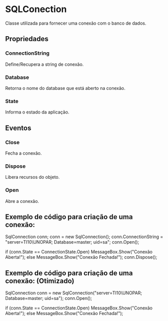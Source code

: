 # SQLConection
Classe utilizada para fornecer uma conexão com o banco de dados.

## Propriedades
### ConnectionString
Define/Recupera a string de conexão.

### Database
Retorna o nome do database que está aberto na conexão.

### State
Informa o estado da aplicação.

## Eventos

### Close
Fecha a conexão.

### Dispose	
Libera recursos do objeto.

### Open
Abre a conexão.

## Exemplo de código para criação de uma conexão:

SqlConnection conn;
conn = new SqlConnection();
conn.ConnectionString = "server=TI10\\UNOPAR; Database=master; uid=sa";
conn.Open();

if (conn.State == ConnectionState.Open)
    MessageBox.Show("Conexão Aberta!");
else
    MessageBox.Show("Conexão Fechada!");
conn.Dispose();

 

## Exemplo de código para criação de uma conexão: (Otimizado)

SqlConnection conn = new SqlConnection("server=TI10\\UNOPAR; Database=master; uid=sa");
conn.Open();

if (conn.State == ConnectionState.Open)
    MessageBox.Show("Conexão Aberta!");
else
    MessageBox.Show("Conexão Fechada!");


 
